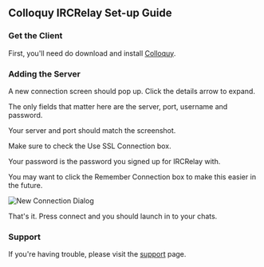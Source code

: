 ## Colloquy IRCRelay Set-up Guide

### Get the Client

First, you'll need do download and install [Colloquy](http://colloquy.info/).

### Adding the Server

A new connection screen should pop up. Click the details arrow to expand.

The only fields that matter here are the server, port, username and password.

Your server and port should match the screenshot.

Make sure to check the Use SSL Connection box.

Your password is the password you signed up for IRCRelay with.

You may want to click the Remember Connection box to make this easier in the future.

![New Connection Dialog](https://raw.github.com/ircrelay/ircrelay-client-guides/master/guides/colloquy/img/new_conn.png)

That's it. Press connect and you should launch in to your chats.

### Support

If you're having trouble, please visit the [support](https://www.ircrelay.com/support) page.

